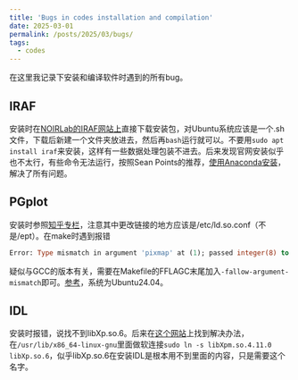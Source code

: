```yaml
---
title: 'Bugs in codes installation and compilation'
date: 2025-03-01
permalink: /posts/2025/03/bugs/
tags:
  - codes
---
```


在这里我记录下安装和编译软件时遇到的所有bug。

## IRAF
安装时在[NOIRLab的IRAF网站上](https://iraf.noirlab.edu/)直接下载安装包，对Ubuntu系统应该是一个.sh文件，下载后新建一个文件夹放进去，然后再`bash`运行就可以。不要用`sudo apt install iraf`来安装，这样有一些数据处理包装不进去。后来发现官网安装似乎也不太行，有些命令无法运行，按照Sean Points的推荐，[使用Anaconda安装](https://faculty1.coloradocollege.edu/~sburns/courses/18-19/pc362/Anaconda_IRAF_install.html)，解决了所有问题。

## PGplot
安装时参照[知乎专栏](https://zhuanlan.zhihu.com/p/345035429)，注意其中更改链接的地方应该是/etc/ld.so.conf（不是/ept）。在make时遇到报错
```fortran
Error: Type mismatch in argument 'pixmap' at (1); passed integer(8) to integer(1)
```
疑似与GCC的版本有关，需要在Makefile的FFLAGC末尾加入`-fallow-argument-mismatch`即可。[参考](bugs.debian.org/cgi-bin/bugreport.cgi?bug=966172)，系统为Ubuntu24.04。

## IDL
安装时报错，说找不到libXp.so.6。后来在[这个网站](https://askubuntu.com/questions/944838/libxp-so-6-missing-for-ubuntu-17-04)上找到解决办法，在```/usr/lib/x86_64-linux-gnu```里面做软连接```sudo ln -s libXpm.so.4.11.0 libXp.so.6```，似乎libXp.so.6在安装IDL是根本用不到里面的内容，只是需要这个名字。

